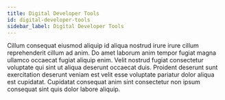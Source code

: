```yaml
---
title: Digital Developer Tools
id: digital-developer-tools
sidebar_label: Digital Developer Tools
---
```


<!-- @part src="../parts/digital-developer-tools/h1-digital-developer-tools-description.md" -->

Cillum consequat eiusmod aliquip id aliqua nostrud irure irure cillum reprehenderit cillum ad anim. Do amet laborum anim tempor fugiat magna ullamco occaecat fugiat aliquip enim. Velit nostrud fugiat consectetur voluptate qui sint ut aliqua deserunt occaecat duis. Proident deserunt sunt exercitation deserunt veniam est velit esse voluptate pariatur dolor aliqua est cupidatat. Cupidatat consequat anim sint consectetur non ipsum consequat sint quis dolor labore aliquip.
<!-- @/part -->

<!-- @part src="../parts/digital-developer-tools/h1-digital-developer-tools-body.md" -->
<!-- Your content goes here, replacing this comment -->
<!-- @/part -->


